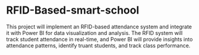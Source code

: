 # RFID-Based-smart-school
This project will implement an RFID-based attendance system and integrate it with Power BI for data visualization and analysis. The RFID system will track student attendance in real-time, and Power BI will provide insights into attendance patterns, identify truant students, and track class performance.
